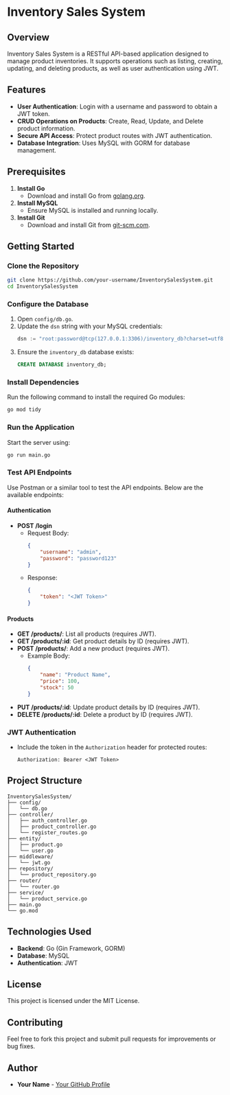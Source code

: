 # Inventory Sales System

## Overview
Inventory Sales System is a RESTful API-based application designed to manage product inventories. It supports operations such as listing, creating, updating, and deleting products, as well as user authentication using JWT.

## Features
- **User Authentication**: Login with a username and password to obtain a JWT token.
- **CRUD Operations on Products**: Create, Read, Update, and Delete product information.
- **Secure API Access**: Protect product routes with JWT authentication.
- **Database Integration**: Uses MySQL with GORM for database management.

## Prerequisites

1. **Install Go**
   - Download and install Go from [golang.org](https://golang.org/dl/).
2. **Install MySQL**
   - Ensure MySQL is installed and running locally.
3. **Install Git**
   - Download and install Git from [git-scm.com](https://git-scm.com/downloads).

## Getting Started

### Clone the Repository

```bash
git clone https://github.com/your-username/InventorySalesSystem.git
cd InventorySalesSystem
```

### Configure the Database

1. Open `config/db.go`.
2. Update the `dsn` string with your MySQL credentials:
   ```go
   dsn := "root:password@tcp(127.0.0.1:3306)/inventory_db?charset=utf8mb4&parseTime=True&loc=Local"
   ```
3. Ensure the `inventory_db` database exists:
   ```sql
   CREATE DATABASE inventory_db;
   ```

### Install Dependencies

Run the following command to install the required Go modules:
```bash
go mod tidy
```

### Run the Application

Start the server using:
```bash
go run main.go
```

### Test API Endpoints

Use Postman or a similar tool to test the API endpoints. Below are the available endpoints:

#### Authentication
- **POST /login**
  - Request Body:
    ```json
    {
        "username": "admin",
        "password": "password123"
    }
    ```
  - Response:
    ```json
    {
        "token": "<JWT Token>"
    }
    ```

#### Products
- **GET /products/**: List all products (requires JWT).
- **GET /products/:id**: Get product details by ID (requires JWT).
- **POST /products/**: Add a new product (requires JWT).
  - Example Body:
    ```json
    {
        "name": "Product Name",
        "price": 100,
        "stock": 50
    }
    ```
- **PUT /products/:id**: Update product details by ID (requires JWT).
- **DELETE /products/:id**: Delete a product by ID (requires JWT).

### JWT Authentication
- Include the token in the `Authorization` header for protected routes:
  ```
  Authorization: Bearer <JWT Token>
  ```

## Project Structure

```
InventorySalesSystem/
├── config/
│   └── db.go
├── controller/
│   ├── auth_controller.go
│   ├── product_controller.go
│   └── register_routes.go
├── entity/
│   ├── product.go
│   └── user.go
├── middleware/
│   └── jwt.go
├── repository/
│   └── product_repository.go
├── router/
│   └── router.go
├── service/
│   └── product_service.go
├── main.go
└── go.mod
```

## Technologies Used
- **Backend**: Go (Gin Framework, GORM)
- **Database**: MySQL
- **Authentication**: JWT

## License
This project is licensed under the MIT License.

## Contributing
Feel free to fork this project and submit pull requests for improvements or bug fixes.

## Author
- **Your Name** - [Your GitHub Profile](https://github.com/your-username)

